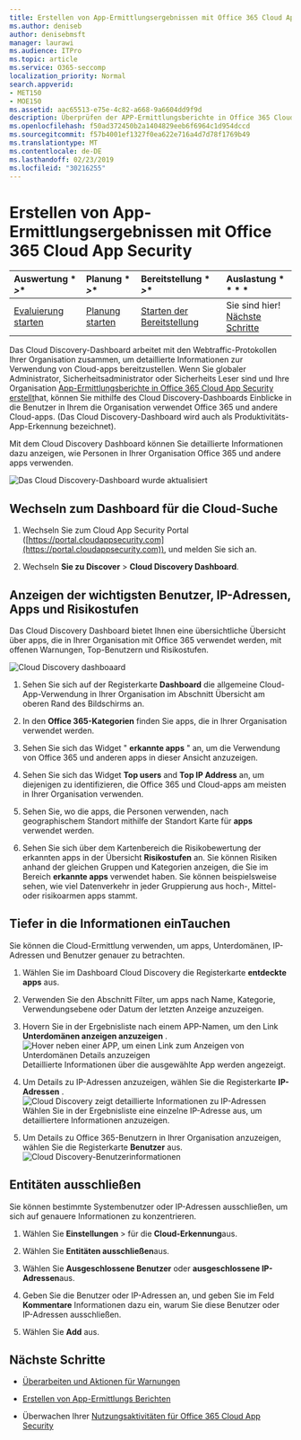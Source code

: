 ```yaml
---
title: Erstellen von App-Ermittlungsergebnissen mit Office 365 Cloud App Security
ms.author: deniseb
author: denisebmsft
manager: laurawi
ms.audience: ITPro
ms.topic: article
ms.service: O365-seccomp
localization_priority: Normal
search.appverid:
- MET150
- MOE150
ms.assetid: aac65513-e75e-4c82-a668-9a6604dd9f9d
description: Überprüfen der APP-Ermittlungsberichte in Office 365 Cloud-App-Sicherheit kann Ihnen helfen, mehr darüber zu erfahren, wie Personen in Ihrer Organisation Cloud-Apps verwenden. Nachdem Sie die APP-Ermittlungsberichte mithilfe von Protokolldateien aus Ihren Firewalls und Proxys erstellt haben, überarbeiten Sie die Ergebnisse im Dashboard App Discovery.
ms.openlocfilehash: f50ad372450b2a1404829eeb6f6964c1d954dccd
ms.sourcegitcommit: f57b4001ef1327f0ea622e716a4d7d78f1769b49
ms.translationtype: MT
ms.contentlocale: de-DE
ms.lasthandoff: 02/23/2019
ms.locfileid: "30216255"
---
```

# <a name="review-app-discovery-findings-in-office-365-cloud-app-security"></a>Erstellen von App-Ermittlungsergebnissen mit Office 365 Cloud App Security
  
|Auswertung * *\>**|Planung * *\>**|Bereitstellung * *\>**|Auslastung * * * *|
|:-----|:-----|:-----|:-----|
|[Evaluierung starten](office-365-cas-overview.md) <br/> |[Planung starten](get-ready-for-office-365-cas.md) <br/> |[Starten der Bereitstellung](turn-on-office-365-cas.md) <br/> |Sie sind hier!  <br/> [Nächste Schritte](#next-steps) <br/> |
   
Das Cloud Discovery-Dashboard arbeitet mit den Webtraffic-Protokollen Ihrer Organisation zusammen, um detaillierte Informationen zur Verwendung von Cloud-apps bereitzustellen. Wenn Sie globaler Administrator, Sicherheitsadministrator oder Sicherheits Leser sind und Ihre Organisation [App-Ermittlungsberichte in Office 365 Cloud App Security erstellt](create-app-discovery-reports-in-ocas.md)hat, können Sie mithilfe des Cloud Discovery-Dashboards Einblicke in die Benutzer in Ihrem die Organisation verwendet Office 365 und andere Cloud-apps. (Das Cloud Discovery-Dashboard wird auch als Produktivitäts-App-Erkennung bezeichnet).
  
 Mit dem Cloud Discovery Dashboard können Sie detaillierte Informationen dazu anzeigen, wie Personen in Ihrer Organisation Office 365 und andere apps verwenden. 
  
![Das Cloud Discovery-Dashboard wurde aktualisiert](media/12712681-c0b3-4cb3-b7fd-2cf2ad4e825f.png)
     
## <a name="go-to-the-cloud-discovery-dashboard"></a>Wechseln zum Dashboard für die Cloud-Suche

1. Wechseln Sie zum Cloud App Security Portal ([https://portal.cloudappsecurity.com](https://portal.cloudappsecurity.com)), und melden Sie sich an.
    
2. Wechseln **Sie zu Discover** \> **Cloud Discovery Dashboard**.
    
## <a name="see-your-top-users-ip-addresses-apps-and-risk-levels"></a>Anzeigen der wichtigsten Benutzer, IP-Adressen, Apps und Risikostufen

Das Cloud Discovery Dashboard bietet Ihnen eine übersichtliche Übersicht über apps, die in Ihrer Organisation mit Office 365 verwendet werden, mit offenen Warnungen, Top-Benutzern und Risikostufen.
  
![Cloud Discovery dashboaard](media/06696946-fbdf-4781-b5b8-2ac074fcb2a1.png)
  
1. Sehen Sie sich auf der Registerkarte **Dashboard** die allgemeine Cloud-App-Verwendung in Ihrer Organisation im Abschnitt Übersicht am oberen Rand des Bildschirms an. 
    
2. In den **Office 365-Kategorien** finden Sie apps, die in Ihrer Organisation verwendet werden. 
    
3. Sehen Sie sich das Widget " **erkannte apps** " an, um die Verwendung von Office 365 und anderen apps in dieser Ansicht anzuzeigen. 
    
4. Sehen Sie sich das Widget **Top users** and **Top IP Address** an, um diejenigen zu identifizieren, die Office 365 und Cloud-apps am meisten in Ihrer Organisation verwenden. 
    
5. Sehen Sie, wo die apps, die Personen verwenden, nach geographischem Standort mithilfe der Standort Karte für **apps** verwendet werden. 
    
6. Sehen Sie sich über dem Kartenbereich die Risikobewertung der erkannten apps in der Übersicht **Risikostufen** an. Sie können Risiken anhand der gleichen Gruppen und Kategorien anzeigen, die Sie im Bereich **erkannte apps** verwendet haben. Sie können beispielsweise sehen, wie viel Datenverkehr in jeder Gruppierung aus hoch-, Mittel-oder risikoarmen apps stammt. 
    
## <a name="dive-deeper-into-the-information"></a>Tiefer in die Informationen einTauchen

Sie können die Cloud-Ermittlung verwenden, um apps, Unterdomänen, IP-Adressen und Benutzer genauer zu betrachten.
  
1. Wählen Sie im Dashboard Cloud Discovery die Registerkarte **entdeckte apps** aus. 
    
2. Verwenden Sie den Abschnitt Filter, um apps nach Name, Kategorie, Verwendungsebene oder Datum der letzten Anzeige anzuzeigen.
    
3. Hovern Sie in der Ergebnisliste nach einem APP-Namen, um den Link **Unterdomänen anzeigen anzuzeigen** .<br/> ![Hover neben einer APP, um einen Link zum Anzeigen von Unterdomänen Details anzuzeigen](media/4a212215-8a2c-46fd-9ef9-89e4064658a6.png)<br/>Detaillierte Informationen über die ausgewählte App werden angezeigt.
    
4. Um Details zu IP-Adressen anzuzeigen, wählen Sie die Registerkarte **IP-Adressen** .<br/>![Cloud Discovery zeigt detaillierte Informationen zu IP-Adressen](media/0c742bf6-da9e-4d22-8656-a27a5007d5d5.png)<br/>Wählen Sie in der Ergebnisliste eine einzelne IP-Adresse aus, um detailliertere Informationen anzuzeigen.
    
5. Um Details zu Office 365-Benutzern in Ihrer Organisation anzuzeigen, wählen Sie die Registerkarte **Benutzer** aus.<br/>![Cloud Discovery-Benutzerinformationen](media/2d9c2d85-01e6-4057-8020-d9a68f26bbac.png)
  
## <a name="exclude-entities"></a>Entitäten ausschließen

Sie können bestimmte Systembenutzer oder IP-Adressen ausschließen, um sich auf genauere Informationen zu konzentrieren.
  
1. Wählen Sie **Einstellungen** \> für die **Cloud-Erkennung**aus.
    
2. Wählen Sie **Entitäten ausschließen**aus.
    
3. Wählen Sie **Ausgeschlossene Benutzer** oder **ausgeschlossene IP-Adressen**aus.
    
4. Geben Sie die Benutzer oder IP-Adressen an, und geben Sie im Feld **Kommentare** Informationen dazu ein, warum Sie diese Benutzer oder IP-Adressen ausschließen. 
    
5. Wählen Sie **Add** aus.
    
## <a name="next-steps"></a>Nächste Schritte

- [Überarbeiten und Aktionen für Warnungen](review-office-365-cas-alerts.md)
    
- [Erstellen von App-Ermittlungs Berichten](create-app-discovery-reports-in-ocas.md)
    
- Überwachen Ihrer [Nutzungsaktivitäten für Office 365 Cloud App Security](utilization-activities-for-ocas.md)
    

